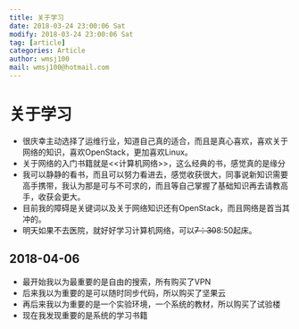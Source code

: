 ```yaml
---
title: 关于学习
date: 2018-03-24 23:00:06 Sat
modify: 2018-03-24 23:00:06 Sat
tag: [article]
categories: Article
author: wmsj100
mail: wmsj100@hotmail.com
---
```


# 关于学习
- 很庆幸主动选择了运维行业，知道自己真的适合，而且是真心喜欢，喜欢关于网络的知识，喜欢OpenStack，更加喜欢Linux。
- 关于网络的入门书籍就是<<计算机网络>>，这么经典的书，感觉真的是缘分
- 我可以静静的看书，而且可以努力看进去，感觉收获很大，同事说新知识需要高手携带，我认为那是可与不可求的，而且等自己掌握了基础知识再去请教高手，收获会更大。
- 目前我的障碍是关键词以及关于网络知识还有OpenStack，而且网络是首当其冲的。
- 明天如果不去医院，就好好学习计算机网络，可以~~7：30~~8:50起床。

## 2018-04-06
- 最开始我以为最重要的是自由的搜索，所有购买了VPN
- 后来我以为重要的是可以随时同步代码，所以购买了坚果云
- 再后来我以为重要的是一个实验环境，一个系统的教材，所以购买了试验楼
- 现在我发现重要的是系统的学习书籍
